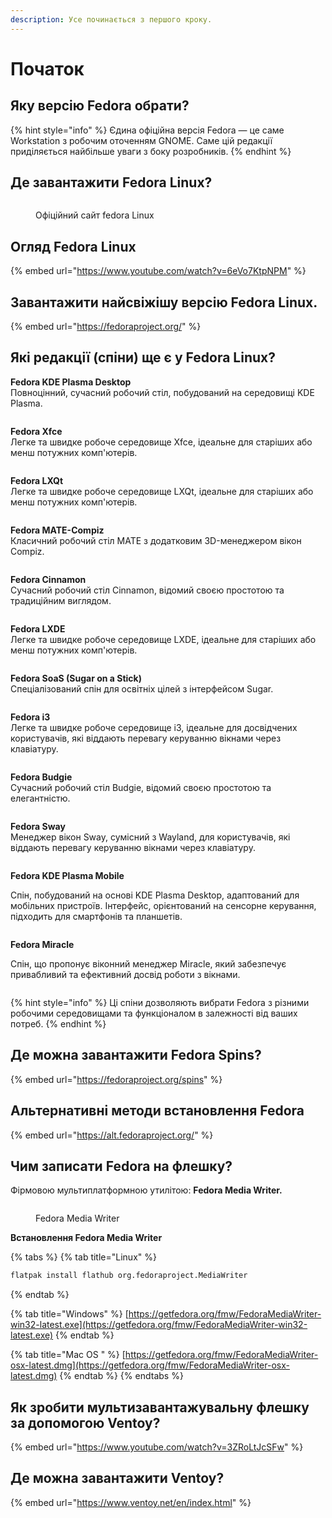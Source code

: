 ```yaml
---
description: Усе починається з першого кроку.
---
```


# Початок

## **Яку версію Fedora обрати?**

{% hint style="info" %}
Єдина офіційна версія Fedora — це саме Workstation з робочим оточенням GNOME. Саме цій редакції приділяється найбільше уваги з боку розробників.
{% endhint %}

## **Де завантажити Fedora Linux?**

<figure><img src="../../.gitbook/assets/obraz.png" alt=""><figcaption><p>Офіційний сайт fedora Linux</p></figcaption></figure>

## Огляд Fedora Linux

{% embed url="https://www.youtube.com/watch?v=6eVo7KtpNPM" %}

## Завантажити найсвіжішу версію Fedora Linux.

{% embed url="https://fedoraproject.org/" %}

## Які редакції (спіни) ще є у Fedora Linux?

**Fedora KDE Plasma Desktop**\
Повноцінний, сучасний робочий стіл, побудований на середовищі KDE Plasma.

<figure><img src="../../.gitbook/assets/obraz (2).png" alt=""><figcaption></figcaption></figure>

**Fedora Xfce**\
Легке та швидке робоче середовище Xfce, ідеальне для старіших або менш потужних комп'ютерів.

<figure><img src="../../.gitbook/assets/obraz (3).png" alt=""><figcaption></figcaption></figure>

**Fedora LXQt**\
Легке та швидке робоче середовище LXQt, ідеальне для старіших або менш потужних комп'ютерів.

<figure><img src="../../.gitbook/assets/obraz (6).png" alt=""><figcaption></figcaption></figure>

**Fedora MATE-Compiz**\
Класичний робочий стіл MATE з додатковим 3D-менеджером вікон Compiz.

<figure><img src="../../.gitbook/assets/obraz (5).png" alt=""><figcaption></figcaption></figure>

**Fedora Cinnamon**\
Сучасний робочий стіл Cinnamon, відомий своєю простотою та традиційним виглядом.

<figure><img src="../../.gitbook/assets/obraz (4).png" alt=""><figcaption></figcaption></figure>

**Fedora LXDE**\
Легке та швидке робоче середовище LXDE, ідеальне для старіших або менш потужних комп'ютерів.

<figure><img src="../../.gitbook/assets/obraz (8).png" alt=""><figcaption></figcaption></figure>

**Fedora SoaS (Sugar on a Stick)**\
Спеціалізований спін для освітніх цілей з інтерфейсом Sugar.

<figure><img src="../../.gitbook/assets/obraz (9).png" alt=""><figcaption></figcaption></figure>

**Fedora i3**\
Легке та швидке робоче середовище i3, ідеальне для досвідчених користувачів, які віддають перевагу керуванню вікнами через клавіатуру.

<figure><img src="../../.gitbook/assets/obraz (7).png" alt=""><figcaption></figcaption></figure>

**Fedora Budgie**\
Сучасний робочий стіл Budgie, відомий своєю простотою та елегантністю.

<figure><img src="../../.gitbook/assets/obraz (10).png" alt=""><figcaption></figcaption></figure>

**Fedora Sway**\
Менеджер вікон Sway, сумісний з Wayland, для користувачів, які віддають перевагу керуванню вікнами через клавіатуру.

<figure><img src="../../.gitbook/assets/obraz (11).png" alt=""><figcaption></figcaption></figure>

**Fedora KDE Plasma Mobile**

Спін, побудований на основі KDE Plasma Desktop, адаптований для мобільних пристроїв. Інтерфейс, орієнтований на сенсорне керування, підходить для смартфонів та планшетів.

<figure><img src="../../.gitbook/assets/obraz (12).png" alt=""><figcaption></figcaption></figure>

**Fedora Miracle**

Спін, що пропонує віконний менеджер Miracle, який забезпечує привабливий та ефективний досвід роботи з вікнами.&#x20;

<figure><img src="../../.gitbook/assets/obraz (14).png" alt=""><figcaption></figcaption></figure>

{% hint style="info" %}
Ці спіни дозволяють вибрати Fedora з різними робочими середовищами та функціоналом в залежності від ваших потреб.
{% endhint %}

## Де можна завантажити Fedora Spins?

{% embed url="https://fedoraproject.org/spins" %}

## Альтернативні методи встановлення Fedora

{% embed url="https://alt.fedoraproject.org/" %}

## Чим записати Fedora на флешку?

Фірмовою мультиплатформною утилітою: **Fedora Media Writer.**

<figure><img src="../../.gitbook/assets/obraz (15).png" alt=""><figcaption><p>Fedora Media Writer</p></figcaption></figure>

**Встановлення Fedora Media Writer**

{% tabs %}
{% tab title="Linux" %}
```bash
flatpak install flathub org.fedoraproject.MediaWriter
```
{% endtab %}

{% tab title="Windows" %}
[https://getfedora.org/fmw/FedoraMediaWriter-win32-latest.exe](https://getfedora.org/fmw/FedoraMediaWriter-win32-latest.exe)
{% endtab %}

{% tab title="Mac OS " %}
[https://getfedora.org/fmw/FedoraMediaWriter-osx-latest.dmg](https://getfedora.org/fmw/FedoraMediaWriter-osx-latest.dmg)
{% endtab %}
{% endtabs %}

## Як зробити мультизавантажувальну флешку за допомогою Ventoy?

{% embed url="https://www.youtube.com/watch?v=3ZRoLtJcSFw" %}

## Де можна завантажити Ventoy?

{% embed url="https://www.ventoy.net/en/index.html" %}

